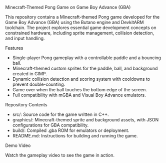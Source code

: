 Minecraft-Themed Pong Game on Game Boy Advance (GBA)

This repository contains a Minecraft-themed Pong game developed for the Game Boy Advance (GBA) using the Butano engine and DevkitARM toolchain. The project explores essential game development concepts on constrained hardware, including sprite management, collision detection, and input handling.

Features
- Single-player Pong gameplay with a controllable paddle and a bouncing ball.
- Minecraft-themed custom sprites for the paddle, ball, and background created in GIMP.
- Dynamic collision detection and scoring system with cooldowns to prevent double-counting.
- Game over when the ball touches the bottom edge of the screen.
- Full compatibility with mGBA and Visual Boy Advance emulators.
  
Repository Contents
- src/: Source code for the game written in C++.
- graphics/: Minecraft-themed sprite and background assets, with JSON configurations for GBA compatibility.
- build/: Compiled .gba ROM for emulators or deployment.
- README.md: Instructions for building and running the game.

Demo Video

Watch the gameplay video to see the game in action.


